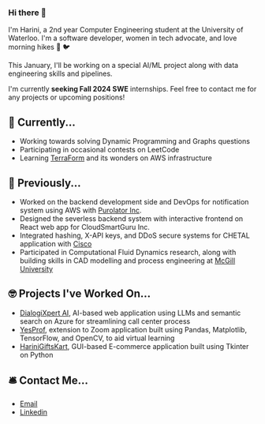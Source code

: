 ### Hi there 👋

I'm Harini, a 2nd year Computer Engineering student at the University of Waterloo. I'm a software developer, women in tech advocate, and love morning hikes 🌳 🐦

This January, I'll be working on a special AI/ML project along with data engineering skills and pipelines.     

I'm currently **seeking Fall 2024 SWE** internships. Feel free to contact me for any projects or upcoming positions!    

## 🎯 Currently...     
- Working towards solving Dynamic Programming and Graphs questions
- Participating in occasional contests on LeetCode
- Learning [TerraForm](https://developer.hashicorp.com/terraform/tutorials/aws-get-started) and its wonders on AWS infrastructure

## 🚢 Previously...
- Worked on the backend development side and DevOps for notification system using AWS with [Purolator Inc](https://www.purolator.com/en).
- Designed the severless backend system with interactive frontend on React web app for CloudSmartGuru Inc.
- Integrated hashing, X-API keys, and DDoS secure systems for CHETAL application with [Cisco](https://www.cisco.com/site/ca/en/index.html)
- Participated in Computational Fluid Dynamics research, along with building skills in CAD modelling and process engineering at [McGill University](https://www.mcgill.ca/)

## 🤓 Projects I've Worked On...
- [DialogiXpert AI](https://github.com/harinik05/Call-Center-AI), AI-based web application using LLMs and semantic search on Azure for streamlining call center process
- [YesProf](https://devpost.com/software/yesprof-novel-based-approach-to-facilitate-virtual-learning), extension to Zoom application built using Pandas, Matplotlib, TensorFlow, and OpenCV, to aid virtual learning
- [HariniGiftsKart](https://github.com/harinik05/harini-gifts-kart), GUI-based E-commerce application built using Tkinter on Python

## 🛎️ Contact Me...
- [Email](mailto:h3karthi@uwaterloo.ca)
- [Linkedin](https://www.linkedin.com/in/harini-karthik-612346216/)







